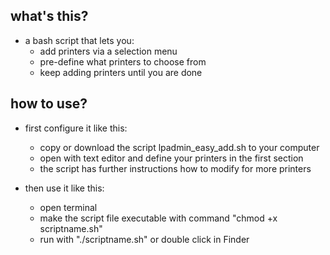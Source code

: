 what's this?
-------------------
- a bash script that lets you: 
  - add printers via a selection menu
  - pre-define what printers to choose from
  - keep adding printers until you are done 
  

how to use?
-------------------
- first configure it like this:
  - copy or download the script lpadmin_easy_add.sh to your computer
  - open with text editor and define your printers in the first section
  - the script has further instructions how to modify for more printers
  
- then use it like this:
  - open terminal
  - make the script file executable with command "chmod +x scriptname.sh"
  - run with "./scriptname.sh" or double click in Finder
